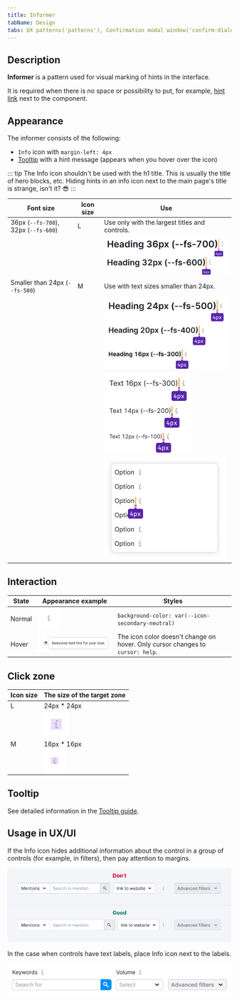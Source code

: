 ```yaml
---
title: Informer
tabName: Design
tabs: UX patterns('patterns'), Confirmation modal window('confirm-dialog'), Content in modal window('modal-content'), Empty page('empty-page'), Error message('global-errors'), Export('export'), FeedbackYesNo('feedback-yes-no'), Form('form'), Informer('informer'), Links order in ProductHead('links-order'), Loading states('loading-states'), ProjectCreate('project-create'), ProjectSelect('project-select'), Success state('success-state'), Summary('summary'), Validation('validation-form'), Web-performance('web-performance')
---
```


## Description

**Informer** is a pattern used for visual marking of hints in the interface.

It is required when there is no space or possibility to put, for example, [hint link](/style/typography/) next to the component.

## Appearance

The informer consists of the following:

- `Info` icon with `margin-left: 4px`
- [Tooltip](/components/tooltip/) with a hint message (appears when you hover over the icon)

::: tip
The Info icon shouldn't be used with the h1 title. This is usually the title of hero blocks, etc. Hiding hints in an info icon next to the main page's title is strange, isn't it? 😎
:::

| Font size                            | Icon size | Use                                                                  |
| ------------------------------------ | --------- | -------------------------------------------------------------------- |
| 36px (`--fs-700`), 32px (`--fs-600`) | L         | Use only with the largest titles and controls.                       |
|                                      |           | ![](static/big-headings.png)               |
| Smaller than 24px (`--fs-500`)       | M         | Use with text sizes smaller than 24px.                               |
|                                      |           | ![](static/other-headings.png)                |
|                                      |           | ![](static/text.png)                    |
|                                      |           | ![](static/dropdown-item-icon.png) |

## Interaction

| State  | Appearance example                             | Styles                                                                          |
| ------ | ---------------------------------------------- | ------------------------------------------------------------------------------- |
| Normal | ![](static/info.png)                  | `background-color: var(--icon-secondary-neutral)`                              |
| Hover  | ![](static/info-hover.png) | The icon color doesn't change on hover. Only cursor changes to `cursor: help`. |

## Click zone

| Icon size | The size of the target zone  |
| --------- | ---------------------------- |
| L         | 24px * 24px                  |
|           | ![](static/hover-zone-l.png) |
| M         | 16px * 16px                  |
|           | ![](static/hover-zone-m.png) |

## Tooltip

See detailed information in the [Tooltip guide](/components/tooltip/).

## Usage in UX/UI

If the Info icon hides additional information about the control in a group of controls (for example, in filters), then pay attention to margins.

![](static/informer-yes-no.png)

In the case when controls have text labels, place Info icon next to the labels.

![](static/info-with-butt-group.png)

